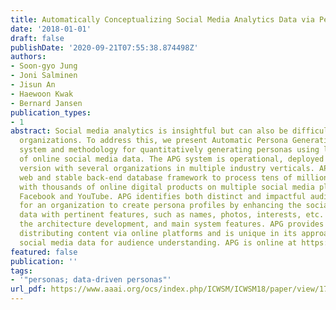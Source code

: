 ```yaml
---
title: Automatically Conceptualizing Social Media Analytics Data via Personas
date: '2018-01-01'
draft: false
publishDate: '2020-09-21T07:55:38.874498Z'
authors:
- Soon-gyo Jung
- Joni Salminen
- Jisun An
- Haewoon Kwak
- Bernard Jansen
publication_types:
- 1
abstract: Social media analytics is insightful but can also be difficult to use within
  organizations. To address this, we present Automatic Persona Generation (APG), a
  system and methodology for quantitatively generating personas using large amounts
  of online social media data. The APG system is operational, deployed in a pilot
  version with several organizations in multiple industry verticals. APG uses a robust
  web and stable back-end database framework to process tens of millions of user interactions
  with thousands of online digital products on multiple social media platforms, including
  Facebook and YouTube. APG identifies both distinct and impactful audience segments
  for an organization to create persona profiles by enhancing the social media analytics
  data with pertinent features, such as names, photos, interests, etc. We demonstrate
  the architecture development, and main system features. APG provides value for organizations
  distributing content via online platforms and is unique in its approach to leveraging
  social media data for audience understanding. APG is online at https://persona.qcri.org.
featured: false
publication: ''
tags:
- '"personas; data-driven personas"'
url_pdf: https://www.aaai.org/ocs/index.php/ICWSM/ICWSM18/paper/view/17810
---
```


